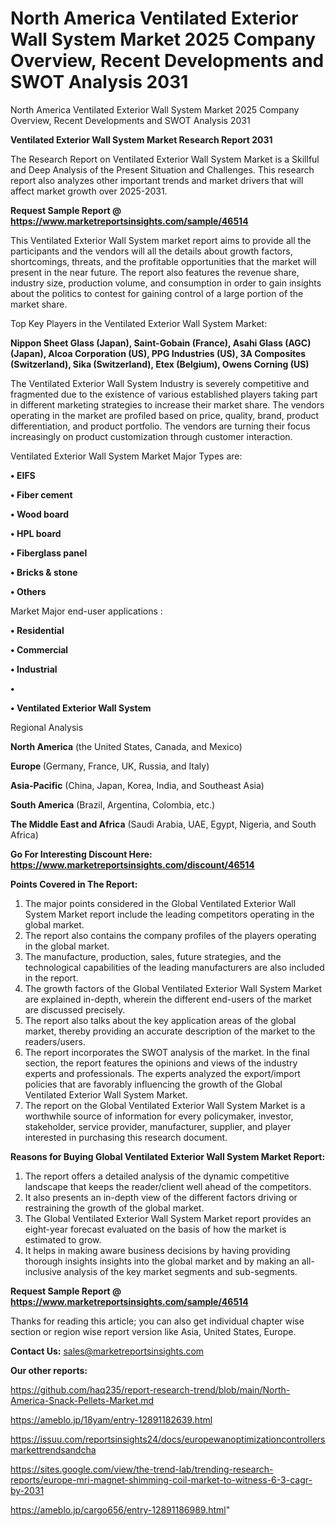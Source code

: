# North America Ventilated Exterior Wall System Market 2025 Company Overview, Recent Developments and SWOT Analysis 2031
 North America Ventilated Exterior Wall System Market 2025 Company Overview, Recent Developments and SWOT Analysis 2031

<strong>Ventilated Exterior Wall System Market Research Report 2031</strong>

The Research Report on Ventilated Exterior Wall System Market is a Skillful and Deep Analysis of the Present Situation and Challenges. This research report also analyzes other important trends and market drivers that will affect market growth over 2025-2031.

<strong>Request Sample Report @ <a href=https://www.marketreportsinsights.com/sample/46514>https://www.marketreportsinsights.com/sample/46514</a></strong>

This Ventilated Exterior Wall System market report aims to provide all the participants and the vendors will all the details about growth factors, shortcomings, threats, and the profitable opportunities that the market will present in the near future. The report also features the revenue share, industry size, production volume, and consumption in order to gain insights about the politics to contest for gaining control of a large portion of the market share.

Top Key Players in the Ventilated Exterior Wall System Market:

<strong>Nippon Sheet Glass (Japan), Saint-Gobain (France), Asahi Glass (AGC) (Japan), Alcoa Corporation (US), PPG Industries (US), 3A Composites (Switzerland), Sika (Switzerland), Etex (Belgium), Owens Corning (US)</strong>

The Ventilated Exterior Wall System Industry is severely competitive and fragmented due to the existence of various established players taking part in different marketing strategies to increase their market share. The vendors operating in the market are profiled based on price, quality, brand, product differentiation, and product portfolio. The vendors are turning their focus increasingly on product customization through customer interaction.

Ventilated Exterior Wall System Market Major Types are:

<strong>•  EIFS

•  Fiber cement

•  Wood board

•  HPL board

•  Fiberglass panel

•  Bricks & stone

•  Others</strong>

Market Major end-user applications :

<strong>•  Residential

•  Commercial

•  Industrial

•  

•  Ventilated Exterior Wall System</strong>

Regional Analysis

</u><strong><b>North America</b></strong> (the United States, Canada, and Mexico)

<strong><b>Europe </b></strong>(Germany, France, UK, Russia, and Italy)

<strong><b>Asia-Pacific</b></strong> (China, Japan, Korea, India, and Southeast Asia)

<strong><b>South America</b></strong> (Brazil, Argentina, Colombia, etc.)

<strong><b>The Middle East and Africa</b></strong> (Saudi Arabia, UAE, Egypt, Nigeria, and South Africa)

<strong>Go For Interesting Discount Here: <a href=https://www.marketreportsinsights.com/discount/46514>https://www.marketreportsinsights.com/discount/46514</a></strong>

<strong>Points Covered in The Report:</strong>
<ol>
  <li>The major points considered in the Global Ventilated Exterior Wall System Market report include the leading competitors operating in the global market.</li>
  <li>The report also contains the company profiles of the players operating in the global market.</li>
  <li>The manufacture, production, sales, future strategies, and the technological capabilities of the leading manufacturers are also included in the report.</li>
  <li>The growth factors of the Global Ventilated Exterior Wall System Market are explained in-depth, wherein the different end-users of the market are discussed precisely.</li>
  <li>The report also talks about the key application areas of the global market, thereby providing an accurate description of the market to the readers/users.</li>
  <li>The report incorporates the SWOT analysis of the market. In the final section, the report features the opinions and views of the industry experts and professionals. The experts analyzed the export/import policies that are favorably influencing the growth of the Global Ventilated Exterior Wall System Market.</li>
  <li>The report on the Global Ventilated Exterior Wall System Market is a worthwhile source of information for every policymaker, investor, stakeholder, service provider, manufacturer, supplier, and player interested in purchasing this research document.</li>
</ol>
<strong>Reasons for Buying Global Ventilated Exterior Wall System Market Report:</strong>

<ol>
  <li>The report offers a detailed analysis of the dynamic competitive landscape that keeps the reader/client well ahead of the competitors.</li>
  <li>It also presents an in-depth view of the different factors driving or restraining the growth of the global market.</li>
  <li>The Global Ventilated Exterior Wall System Market report provides an eight-year forecast evaluated on the basis of how the market is estimated to grow.</li>
  <li>It helps in making aware business decisions by having providing thorough insights insights into the global market and by making an all-inclusive analysis of the key market segments and sub-segments.</li>
</ol>
<strong>Request Sample Report @ <a href=https://www.marketreportsinsights.com/sample/46514>https://www.marketreportsinsights.com/sample/46514</a></strong>


Thanks for reading this article; you can also get individual chapter wise section or region wise report version like Asia, United States, Europe.

<strong>Contact Us:</strong>
sales@marketreportsinsights.com

<strong>Our other reports:</strong>

<a href=https://github.com/haq235/report-research-trend/blob/main/North-America-Snack-Pellets-Market.md>https://github.com/haq235/report-research-trend/blob/main/North-America-Snack-Pellets-Market.md</a>

<a href=https://ameblo.jp/18yam/entry-12891182639.html>https://ameblo.jp/18yam/entry-12891182639.html</a>

<a href=https://issuu.com/reportsinsights24/docs/europewanoptimizationcontrollersmarkettrendsandcha>https://issuu.com/reportsinsights24/docs/europewanoptimizationcontrollersmarkettrendsandcha</a>

<a href=https://sites.google.com/view/the-trend-lab/trending-research-reports/europe-mri-magnet-shimming-coil-market-to-witness-6-3-cagr-by-2031>https://sites.google.com/view/the-trend-lab/trending-research-reports/europe-mri-magnet-shimming-coil-market-to-witness-6-3-cagr-by-2031</a>

<a href=https://ameblo.jp/cargo656/entry-12891186989.html>https://ameblo.jp/cargo656/entry-12891186989.html</a>"
